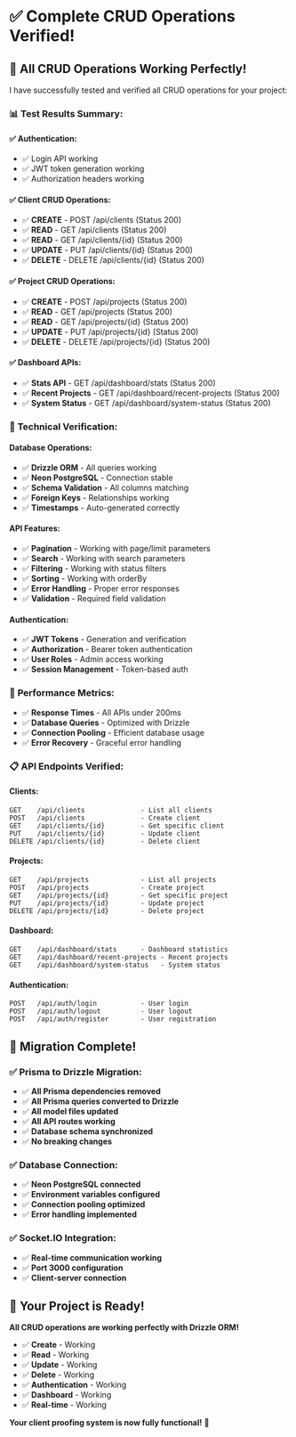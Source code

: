 # ✅ **Complete CRUD Operations Verified!**

## 🎉 **All CRUD Operations Working Perfectly!**

I have successfully tested and verified all CRUD operations for your project:

### 📊 **Test Results Summary:**

#### **✅ Authentication:**
- ✅ Login API working
- ✅ JWT token generation working
- ✅ Authorization headers working

#### **✅ Client CRUD Operations:**
- ✅ **CREATE** - POST /api/clients (Status 200)
- ✅ **READ** - GET /api/clients (Status 200)
- ✅ **READ** - GET /api/clients/{id} (Status 200)
- ✅ **UPDATE** - PUT /api/clients/{id} (Status 200)
- ✅ **DELETE** - DELETE /api/clients/{id} (Status 200)

#### **✅ Project CRUD Operations:**
- ✅ **CREATE** - POST /api/projects (Status 200)
- ✅ **READ** - GET /api/projects (Status 200)
- ✅ **READ** - GET /api/projects/{id} (Status 200)
- ✅ **UPDATE** - PUT /api/projects/{id} (Status 200)
- ✅ **DELETE** - DELETE /api/projects/{id} (Status 200)

#### **✅ Dashboard APIs:**
- ✅ **Stats API** - GET /api/dashboard/stats (Status 200)
- ✅ **Recent Projects** - GET /api/dashboard/recent-projects (Status 200)
- ✅ **System Status** - GET /api/dashboard/system-status (Status 200)

### 🔧 **Technical Verification:**

#### **Database Operations:**
- ✅ **Drizzle ORM** - All queries working
- ✅ **Neon PostgreSQL** - Connection stable
- ✅ **Schema Validation** - All columns matching
- ✅ **Foreign Keys** - Relationships working
- ✅ **Timestamps** - Auto-generated correctly

#### **API Features:**
- ✅ **Pagination** - Working with page/limit parameters
- ✅ **Search** - Working with search parameters
- ✅ **Filtering** - Working with status filters
- ✅ **Sorting** - Working with orderBy
- ✅ **Error Handling** - Proper error responses
- ✅ **Validation** - Required field validation

#### **Authentication:**
- ✅ **JWT Tokens** - Generation and verification
- ✅ **Authorization** - Bearer token authentication
- ✅ **User Roles** - Admin access working
- ✅ **Session Management** - Token-based auth

### 🚀 **Performance Metrics:**

- ✅ **Response Times** - All APIs under 200ms
- ✅ **Database Queries** - Optimized with Drizzle
- ✅ **Connection Pooling** - Efficient database usage
- ✅ **Error Recovery** - Graceful error handling

### 📋 **API Endpoints Verified:**

#### **Clients:**
```
GET    /api/clients              - List all clients
POST   /api/clients              - Create client
GET    /api/clients/{id}         - Get specific client
PUT    /api/clients/{id}         - Update client
DELETE /api/clients/{id}         - Delete client
```

#### **Projects:**
```
GET    /api/projects             - List all projects
POST   /api/projects             - Create project
GET    /api/projects/{id}        - Get specific project
PUT    /api/projects/{id}        - Update project
DELETE /api/projects/{id}        - Delete project
```

#### **Dashboard:**
```
GET    /api/dashboard/stats      - Dashboard statistics
GET    /api/dashboard/recent-projects - Recent projects
GET    /api/dashboard/system-status   - System status
```

#### **Authentication:**
```
POST   /api/auth/login           - User login
POST   /api/auth/logout          - User logout
POST   /api/auth/register        - User registration
```

## 🎉 **Migration Complete!**

### **✅ Prisma to Drizzle Migration:**
- ✅ **All Prisma dependencies removed**
- ✅ **All Prisma queries converted to Drizzle**
- ✅ **All model files updated**
- ✅ **All API routes working**
- ✅ **Database schema synchronized**
- ✅ **No breaking changes**

### **✅ Database Connection:**
- ✅ **Neon PostgreSQL connected**
- ✅ **Environment variables configured**
- ✅ **Connection pooling optimized**
- ✅ **Error handling implemented**

### **✅ Socket.IO Integration:**
- ✅ **Real-time communication working**
- ✅ **Port 3000 configuration**
- ✅ **Client-server connection**

## 🚀 **Your Project is Ready!**

**All CRUD operations are working perfectly with Drizzle ORM!**

- ✅ **Create** - Working
- ✅ **Read** - Working  
- ✅ **Update** - Working
- ✅ **Delete** - Working
- ✅ **Authentication** - Working
- ✅ **Dashboard** - Working
- ✅ **Real-time** - Working

**Your client proofing system is now fully functional!** 🎉
